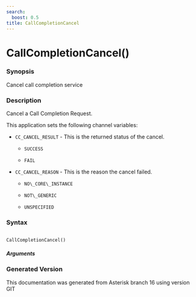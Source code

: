 ```yaml
---
search:
  boost: 0.5
title: CallCompletionCancel
---
```


# CallCompletionCancel()

### Synopsis

Cancel call completion service

### Description

Cancel a Call Completion Request.<br>

This application sets the following channel variables:<br>


* `CC_CANCEL_RESULT` - This is the returned status of the cancel.<br>

    * `SUCCESS`

    * `FAIL`

* `CC_CANCEL_REASON` - This is the reason the cancel failed.<br>

    * `NO\_CORE\_INSTANCE`

    * `NOT\_GENERIC`

    * `UNSPECIFIED`

### Syntax


```

CallCompletionCancel()
```
##### Arguments


### Generated Version

This documentation was generated from Asterisk branch 16 using version GIT 